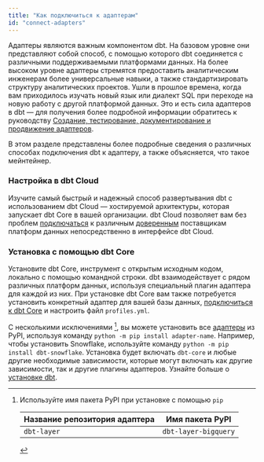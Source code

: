 ```yaml
---
title: "Как подключиться к адаптерам"
id: "connect-adapters"
---
```


Адаптеры являются важным компонентом dbt. На базовом уровне они представляют собой способ, с помощью которого dbt соединяется с различными поддерживаемыми платформами данных. На более высоком уровне адаптеры стремятся предоставить аналитическим инженерам более универсальные навыки, а также стандартизировать структуру аналитических проектов. Ушли в прошлое времена, когда вам приходилось изучать новый язык или диалект SQL при переходе на новую работу с другой платформой данных. Это и есть сила адаптеров в dbt — для получения более подробной информации обратитесь к руководству [Создание, тестирование, документирование и продвижение адаптеров](/guides/adapter-creation).

В этом разделе представлены более подробные сведения о различных способах подключения dbt к адаптеру, а также объясняется, что такое мейнтейнер.

### Настройка в dbt Cloud

Изучите самый быстрый и надежный способ развертывания dbt с использованием dbt Cloud — хостируемой архитектуры, которая запускает dbt Core в вашей организации. dbt Cloud позволяет вам без проблем [подключаться](/docs/cloud/about-cloud-setup) к различным [доверенным](/docs/supported-data-platforms) поставщикам платформ данных непосредственно в интерфейсе dbt Cloud.

### Установка с помощью dbt Core

Установите dbt Core, инструмент с открытым исходным кодом, локально с помощью командной строки. dbt взаимодействует с рядом различных платформ данных, используя специальный плагин адаптера для каждой из них. При установке dbt Core вам также потребуется установить конкретный адаптер для вашей базы данных, [подключиться к dbt Core](/docs/core/about-core-setup) и настроить файл `profiles.yml`.

С несколькими исключениями [^1], вы можете установить все [адаптеры](/docs/supported-data-platforms) из PyPI, используя команду `python -m pip install adapter-name`. Например, чтобы установить Snowflake, используйте команду `python -m pip install dbt-snowflake`. Установка будет включать `dbt-core` и любые другие необходимые зависимости, которые могут включать как другие зависимости, так и другие плагины адаптеров. Узнайте больше о [установке dbt](/docs/core/installation-overview).

[^1]: Используйте имя пакета PyPI при установке с помощью `pip`

    | Название репозитория адаптера | Имя пакета PyPI       |
    | ----------------------------- | --------------------- |
    | `dbt-layer`                   | `dbt-layer-bigquery`  |